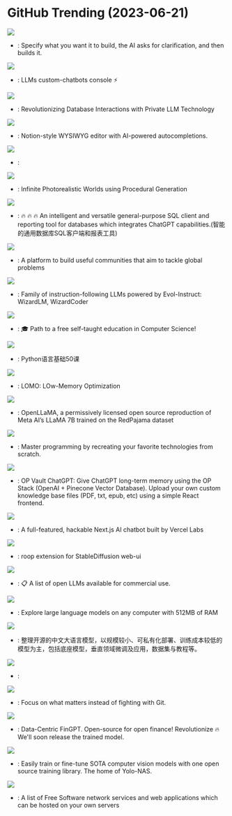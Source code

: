 # GitHub Trending (2023-06-21)

![](https://img.shields.io/badge/Python-New%204-green?style=flat-square&logo=appveyor)
- [](https://github.comundefined): Specify what you want it to build, the AI asks for clarification, and then builds it.

![](https://img.shields.io/badge/Blade-New%20184-green?style=flat-square&logo=appveyor)
- [](https://github.comundefined): LLMs custom-chatbots console ⚡

![](https://img.shields.io/badge/Python-New%2079-green?style=flat-square&logo=appveyor)
- [](https://github.comundefined): Revolutionizing Database Interactions with Private LLM Technology

![](https://img.shields.io/badge/TypeScript-New%20632-green?style=flat-square&logo=appveyor)
- [](https://github.comundefined): Notion-style WYSIWYG editor with AI-powered autocompletions.

![](https://img.shields.io/badge/Python-New%2045-green?style=flat-square&logo=appveyor)
- [](https://github.comundefined): 

![](https://img.shields.io/badge/Python-New%20763-green?style=flat-square&logo=appveyor)
- [](https://github.comundefined): Infinite Photorealistic Worlds using Procedural Generation

![](https://img.shields.io/badge/Java-New%20356-green?style=flat-square&logo=appveyor)
- [](https://github.comundefined): 🔥 🔥 🔥 An intelligent and versatile general-purpose SQL client and reporting tool for databases which integrates ChatGPT capabilities.(智能的通用数据库SQL客户端和报表工具)

![](https://img.shields.io/badge/TypeScript-New%208-green?style=flat-square&logo=appveyor)
- [](https://github.comundefined): A platform to build useful communities that aim to tackle global problems

![](https://img.shields.io/badge/Python-New%20104-green?style=flat-square&logo=appveyor)
- [](https://github.comundefined): Family of instruction-following LLMs powered by Evol-Instruct: WizardLM, WizardCoder

![](https://img.shields.io/badge/none-New%20199-green?style=flat-square&logo=appveyor)
- [](https://github.comundefined): 🎓 Path to a free self-taught education in Computer Science!

![](https://img.shields.io/badge/none-New%20149-green?style=flat-square&logo=appveyor)
- [](https://github.comundefined): Python语言基础50课

![](https://img.shields.io/badge/Python-New%2099-green?style=flat-square&logo=appveyor)
- [](https://github.comundefined): LOMO: LOw-Memory Optimization

![](https://img.shields.io/badge/none-New%20293-green?style=flat-square&logo=appveyor)
- [](https://github.comundefined): OpenLLaMA, a permissively licensed open source reproduction of Meta AI’s LLaMA 7B trained on the RedPajama dataset

![](https://img.shields.io/badge/none-New%20125-green?style=flat-square&logo=appveyor)
- [](https://github.comundefined): Master programming by recreating your favorite technologies from scratch.

![](https://img.shields.io/badge/JavaScript-New%2026-green?style=flat-square&logo=appveyor)
- [](https://github.comundefined): OP Vault ChatGPT: Give ChatGPT long-term memory using the OP Stack (OpenAI + Pinecone Vector Database). Upload your own custom knowledge base files (PDF, txt, epub, etc) using a simple React frontend.

![](https://img.shields.io/badge/TypeScript-New%20200-green?style=flat-square&logo=appveyor)
- [](https://github.comundefined): A full-featured, hackable Next.js AI chatbot built by Vercel Labs

![](https://img.shields.io/badge/Python-New%2095-green?style=flat-square&logo=appveyor)
- [](https://github.comundefined): roop extension for StableDiffusion web-ui

![](https://img.shields.io/badge/none-New%20190-green?style=flat-square&logo=appveyor)
- [](https://github.comundefined): 📋 A list of open LLMs available for commercial use.

![](https://img.shields.io/badge/Python-New%20167-green?style=flat-square&logo=appveyor)
- [](https://github.comundefined): Explore large language models on any computer with 512MB of RAM

![](https://img.shields.io/badge/none-New%2062-green?style=flat-square&logo=appveyor)
- [](https://github.comundefined): 整理开源的中文大语言模型，以规模较小、可私有化部署、训练成本较低的模型为主，包括底座模型，垂直领域微调及应用，数据集与教程等。

![](https://img.shields.io/badge/HTML-New%2027-green?style=flat-square&logo=appveyor)
- [](https://github.comundefined): 

![](https://img.shields.io/badge/TypeScript-New%2025-green?style=flat-square&logo=appveyor)
- [](https://github.comundefined): Focus on what matters instead of fighting with Git.

![](https://img.shields.io/badge/Jupyter%20Notebook-New%20352-green?style=flat-square&logo=appveyor)
- [](https://github.comundefined): Data-Centric FinGPT. Open-source for open finance! Revolutionize 🔥 We'll soon release the trained model.

![](https://img.shields.io/badge/Python-New%2033-green?style=flat-square&logo=appveyor)
- [](https://github.comundefined): Easily train or fine-tune SOTA computer vision models with one open source training library. The home of Yolo-NAS.

![](https://img.shields.io/badge/Makefile-New%20132-green?style=flat-square&logo=appveyor)
- [](https://github.comundefined): A list of Free Software network services and web applications which can be hosted on your own servers

